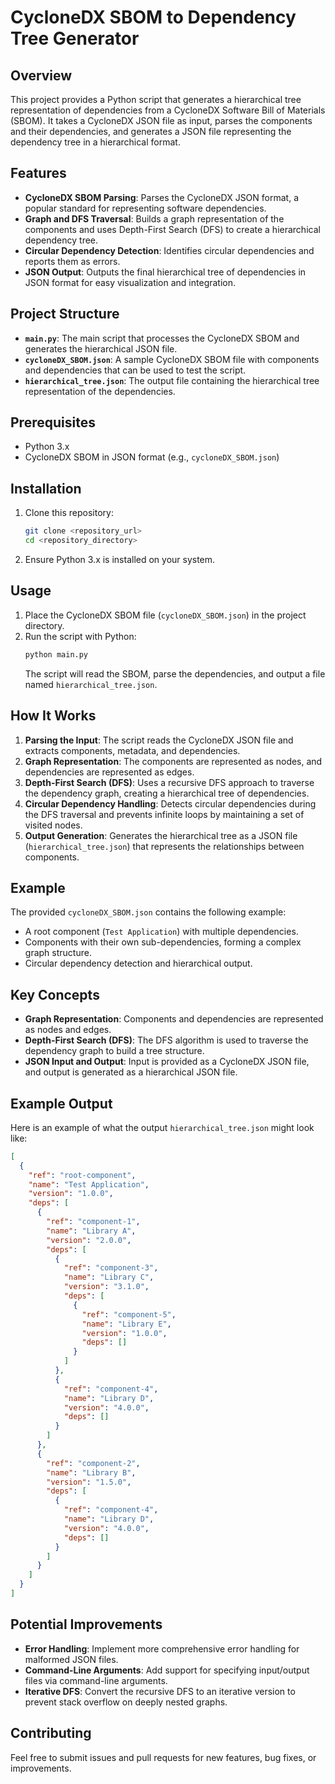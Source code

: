 # CycloneDX SBOM to Dependency Tree Generator

## Overview
This project provides a Python script that generates a hierarchical tree representation of dependencies from a CycloneDX Software Bill of Materials (SBOM). It takes a CycloneDX JSON file as input, parses the components and their dependencies, and generates a JSON file representing the dependency tree in a hierarchical format.

## Features
- **CycloneDX SBOM Parsing**: Parses the CycloneDX JSON format, a popular standard for representing software dependencies.
- **Graph and DFS Traversal**: Builds a graph representation of the components and uses Depth-First Search (DFS) to create a hierarchical dependency tree.
- **Circular Dependency Detection**: Identifies circular dependencies and reports them as errors.
- **JSON Output**: Outputs the final hierarchical tree of dependencies in JSON format for easy visualization and integration.

## Project Structure
- **`main.py`**: The main script that processes the CycloneDX SBOM and generates the hierarchical JSON file.
- **`cycloneDX_SBOM.json`**: A sample CycloneDX SBOM file with components and dependencies that can be used to test the script.
- **`hierarchical_tree.json`**: The output file containing the hierarchical tree representation of the dependencies.

## Prerequisites
- Python 3.x
- CycloneDX SBOM in JSON format (e.g., `cycloneDX_SBOM.json`)

## Installation
1. Clone this repository:
   ```bash
   git clone <repository_url>
   cd <repository_directory>
   ```
2. Ensure Python 3.x is installed on your system.

## Usage
1. Place the CycloneDX SBOM file (`cycloneDX_SBOM.json`) in the project directory.
2. Run the script with Python:
   ```bash
   python main.py
   ```
   The script will read the SBOM, parse the dependencies, and output a file named `hierarchical_tree.json`.

## How It Works
1. **Parsing the Input**: The script reads the CycloneDX JSON file and extracts components, metadata, and dependencies.
2. **Graph Representation**: The components are represented as nodes, and dependencies are represented as edges.
3. **Depth-First Search (DFS)**: Uses a recursive DFS approach to traverse the dependency graph, creating a hierarchical tree of dependencies.
4. **Circular Dependency Handling**: Detects circular dependencies during the DFS traversal and prevents infinite loops by maintaining a set of visited nodes.
5. **Output Generation**: Generates the hierarchical tree as a JSON file (`hierarchical_tree.json`) that represents the relationships between components.

## Example
The provided `cycloneDX_SBOM.json` contains the following example:
- A root component (`Test Application`) with multiple dependencies.
- Components with their own sub-dependencies, forming a complex graph structure.
- Circular dependency detection and hierarchical output.

## Key Concepts
- **Graph Representation**: Components and dependencies are represented as nodes and edges.
- **Depth-First Search (DFS)**: The DFS algorithm is used to traverse the dependency graph to build a tree structure.
- **JSON Input and Output**: Input is provided as a CycloneDX JSON file, and output is generated as a hierarchical JSON file.

## Example Output
Here is an example of what the output `hierarchical_tree.json` might look like:
```json
[
  {
    "ref": "root-component",
    "name": "Test Application",
    "version": "1.0.0",
    "deps": [
      {
        "ref": "component-1",
        "name": "Library A",
        "version": "2.0.0",
        "deps": [
          {
            "ref": "component-3",
            "name": "Library C",
            "version": "3.1.0",
            "deps": [
              {
                "ref": "component-5",
                "name": "Library E",
                "version": "1.0.0",
                "deps": []
              }
            ]
          },
          {
            "ref": "component-4",
            "name": "Library D",
            "version": "4.0.0",
            "deps": []
          }
        ]
      },
      {
        "ref": "component-2",
        "name": "Library B",
        "version": "1.5.0",
        "deps": [
          {
            "ref": "component-4",
            "name": "Library D",
            "version": "4.0.0",
            "deps": []
          }
        ]
      }
    ]
  }
]
```

## Potential Improvements
- **Error Handling**: Implement more comprehensive error handling for malformed JSON files.
- **Command-Line Arguments**: Add support for specifying input/output files via command-line arguments.
- **Iterative DFS**: Convert the recursive DFS to an iterative version to prevent stack overflow on deeply nested graphs.

## Contributing
Feel free to submit issues and pull requests for new features, bug fixes, or improvements.